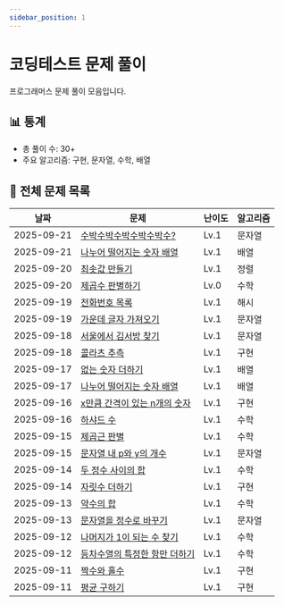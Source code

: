 ```yaml
---
sidebar_position: 1
---
```


# 코딩테스트 문제 풀이

프로그래머스 문제 풀이 모음입니다.

## 📊 통계

- 총 풀이 수: 30+
- 주요 알고리즘: 구현, 문자열, 수학, 배열

## 📝 전체 문제 목록

| 날짜       | 문제                                                                   | 난이도 | 알고리즘 |
| ---------- | ---------------------------------------------------------------------- | ------ | -------- |
| 2025-09-21 | [수박수박수박수박수박수?](/blog/programmers-watermelon)                | Lv.1   | 문자열   |
| 2025-09-21 | [나누어 떨어지는 숫자 배열](/blog/programmers-divisort)                | Lv.1   | 배열     |
| 2025-09-20 | [최솟값 만들기](/blog/programmers-min-number)                          | Lv.1   | 정렬     |
| 2025-09-20 | [제곱수 판별하기](/blog/programmers-inner-products)                    | Lv.0   | 수학     |
| 2025-09-19 | [전화번호 목록](/blog/programmers-phone-number)                        | Lv.1   | 해시     |
| 2025-09-19 | [가운데 글자 가져오기](/blog/programmers-center-char)                  | Lv.1   | 문자열   |
| 2025-09-18 | [서울에서 김서방 찾기](/blog/programmers-seoul-kim)                    | Lv.1   | 문자열   |
| 2025-09-18 | [콜라츠 추측](/blog/programmers-collatz)                               | Lv.1   | 구현     |
| 2025-09-17 | [없는 숫자 더하기](/blog/programmers-missing-numbers)                  | Lv.1   | 배열     |
| 2025-09-17 | [나누어 떨어지는 숫자 배열](/blog/programmers-divisible-array)         | Lv.1   | 배열     |
| 2025-09-16 | [x만큼 간격이 있는 n개의 숫자](/blog/programmers-plus-minus)           | Lv.1   | 구현     |
| 2025-09-16 | [하샤드 수](/blog/programmers-harshad-number)                          | Lv.1   | 수학     |
| 2025-09-15 | [제곱근 판별](/blog/programmers-sqrt-check)                            | Lv.1   | 수학     |
| 2025-09-15 | [문자열 내 p와 y의 개수](/blog/programmers-count-py)                   | Lv.1   | 문자열   |
| 2025-09-14 | [두 정수 사이의 합](/blog/programmers-sum-between-integers)            | Lv.1   | 수학     |
| 2025-09-14 | [자릿수 더하기](/blog/programmers-descending-digits)                   | Lv.1   | 구현     |
| 2025-09-13 | [약수의 합](/blog/programmers-sum-of-divisors)                         | Lv.1   | 수학     |
| 2025-09-13 | [문자열을 정수로 바꾸기](/blog/programmers-string-to-integer)          | Lv.1   | 문자열   |
| 2025-09-12 | [나머지가 1이 되는 수 찾기](/blog/programmers-find-remainder-one)      | Lv.1   | 수학     |
| 2025-09-12 | [등차수열의 특정한 항만 더하기](/blog/programmers-arithmetic-sequence) | Lv.1   | 수학     |
| 2025-09-11 | [짝수와 홀수](/blog/programmers-even-odd)                              | Lv.1   | 구현     |
| 2025-09-11 | [평균 구하기](/blog/programmers-calculate-average)                     | Lv.1   | 구현     |
